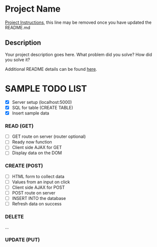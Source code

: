 # Project Name

[Project Instructions](./INSTRUCTIONS.md), this line may be removed once you have updated the README.md

## Description

Your project description goes here. What problem did you solve? How did you solve it?

Additional README details can be found [here](https://github.com/PrimeAcademy/readme-template/blob/master/README.md).

# SAMPLE TODO LIST

- [x] Server setup (localhost:5000)
- [x] SQL for table (CREATE TABLE)
- [x] Insert sample data

### READ (GET)

- [ ] GET route on server (router optional)
- [ ] Ready now function
- [ ] Client side AJAX for GET
- [ ] Display data on the DOM

### CREATE (POST)

- [ ] HTML form to collect data
- [ ] Values from an input on click
- [ ] Client side AJAX for POST
- [ ] POST route on server
- [ ] INSERT INTO the database
- [ ] Refresh data on success

### DELETE

...

### UPDATE (PUT)